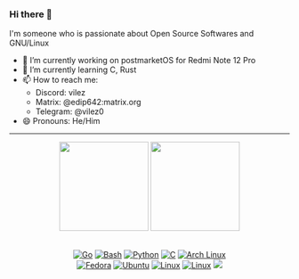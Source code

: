 ### Hi there 👋
I'm someone who is passionate about Open Source Softwares and GNU/Linux
- 🔭 I’m currently working on postmarketOS for Redmi Note 12 Pro
- 🌱 I’m currently learning C, Rust
- 📫 How to reach me:
  - Discord: vilez
  - Matrix: @edip642:matrix.org
  - Telegram: @vilez0
- 😄 Pronouns: He/Him
_________
<p align="center">  
<img height="160em" src="https://github-readme-stats.vercel.app/api?username=vilez0&show_icons=true&theme=dark&hide_border=true¾" />
<img height="160em" src="https://github-readme-stats.vercel.app/api/top-langs/?username=vilez0&langs_count=9&layout=compact&theme=dark" />
</p>
<p align="center"><br>
<a href="https://go.dev"><img alt="Go" src="https://img.shields.io/badge/Go-00ADD8?style=flat&logo=go&logoColor=white"></img></a>
<a href="https://www.gnu.org/software/bash"><img alt="Bash" src="https://img.shields.io/badge/Bash-121011?style=flat&logo=gnu-bash&logoColor=white"></img></a>
<a href="https://python.org"><img alt="Python" src="https://img.shields.io/badge/Python%20-%2314354C.svg?logo=python&logoColor=white"></img></a>
<a href="https://learn-c.org"><img alt="C" src="https://img.shields.io/badge/C-00599C?style=flat&logo=c&logoColor=white"></img></a>
<a href="https://archlinux.org"><img alt="Arch Linux" src="https://img.shields.io/badge/Arch_Linux-1793D1?style=flat&logo=arch-linux&logoColor=white"></img></a><br>
<a href="https://getfedora.org"><img alt="Fedora" src="https://img.shields.io/badge/Fedora-294172?style=flat&logo=fedora&logoColor=white"></img></a>
<a href="https://ubuntu.com"><img alt="Ubuntu" src="https://img.shields.io/badge/Ubuntu-E95420?style=flat&logo=ubuntu&logoColor=white"></img></a>
<a href="https://kernel.org"><img alt="Linux" src="https://img.shields.io/badge/Linux-FCC624?style=flat&logo=linux&logoColor=black"></img></a>
<a href="https://kernel.org"><img alt="Linux" src="https://img.shields.io/badge/Android-3DDC84?style=flat&logo=android&logoColor=white"></img></a>
<a href="#"><img src="https://komarev.com/ghpvc/?username=vilez0"></img></a>
</br></p>
